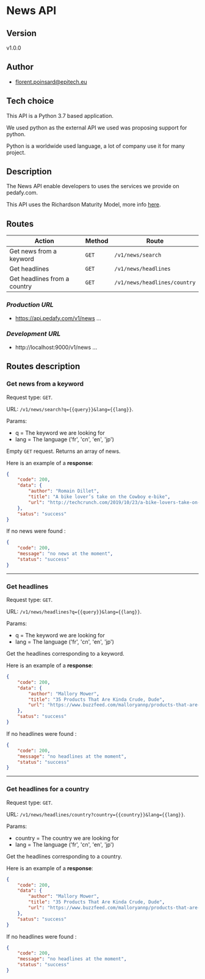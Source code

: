 # **News API**

## **Version**

v1.0.0

## **Author**

- florent.poinsard@epitech.eu


## **Tech choice**

This API is a Python 3.7 based application.

We used python as the external API we used was proposing support for python.

Python is a worldwide used language, a lot of company use it for many project.

## **Description**

The News API enable developers to uses the services we provide on pedafy.com.

This API uses the Richardson Maturity Model, more info [here](https://martinfowler.com/articles/richardsonMaturityModel.html).

## **Routes**

| Action | Method | Route |
| ---- | ---- | ---- |
| Get news from a keyword | `GET` | `/v1/news/search` |
| Get headlines | `GET` | `/v1/news/headlines` |
| Get headlines from a country | `GET` | `/v1/news/headlines/country` |

### ***Production URL***

- https://api.pedafy.com/v1/news ...

### ***Development URL***

- http://localhost:9000/v1/news ...

## **Routes description**

### **Get news from a keyword**

Request type: `GET`.

URL: `/v1/news/search?q={{query}}&lang={{lang}}`.

Params:
- q = The keyword we are looking for
- lang = The language ('fr', 'cn', 'en', 'jp')

Empty `GET` request. Returns an array of news.

Here is an example of a **response**:
```json
{
    "code": 200,
    "data": {
        "author": "Romain Dillet",
        "title": "A bike lover’s take on the Cowboy e-bike",
        "url": "http://techcrunch.com/2019/10/23/a-bike-lovers-take-on-the-cowboy-e-bike/"
    },
    "satus": "success"
}
```

If no news were found :
```json
{
    "code": 200,
    "message": "no news at the moment",
    "status": "success"
}
```
____
### **Get headlines**

Request type: `GET`.

URL: `/v1/news/headlines?q={{query}}&lang={{lang}}`.

Params:
- q = The keyword we are looking for
- lang = The language ('fr', 'cn', 'en', 'jp')

Get the headlines corresponding to a keyword.

Here is an example of a **response**:
```json
{
    "code": 200,
    "data": {
        "author": "Mallory Mower",
        "title": "35 Products That Are Kinda Crude, Dude",
        "url": "https://www.buzzfeed.com/malloryannp/products-that-are-kinda-crude-dude-2019"
    },
    "satus": "success"
}
```

If no headlines were found :
```json
{
    "code": 200,
    "message": "no headlines at the moment",
    "status": "success"
}
```

____
### **Get headlines for a country**

Request type: `GET`.

URL: `/v1/news/headlines/country?country={{country}}&lang={{lang}}`.

Params:
- country = The country we are looking for
- lang = The language ('fr', 'cn', 'en', 'jp')

Get the headlines corresponding to a country.

Here is an example of a **response**:
```json
{
    "code": 200,
    "data": {
        "author": "Mallory Mower",
        "title": "35 Products That Are Kinda Crude, Dude",
        "url": "https://www.buzzfeed.com/malloryannp/products-that-are-kinda-crude-dude-2019"
    },
    "satus": "success"
}
```

If no headlines were found :
```json
{
    "code": 200,
    "message": "no headlines at the moment",
    "status": "success"
}
```
